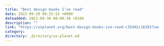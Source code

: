 ```yaml
---
title: "Best design books I’ve read"
date: 2022-09-29 06:25:52 +0000
dateadded: 2022-09-30 00:00:38 +0100
description: ""
link: "https://uxplanet.org/best-design-books-ive-read-c35d92c18183?source=rss----819cc2aaeee0---4"
category:
directory: _directory/ux-planet.md
---
```

